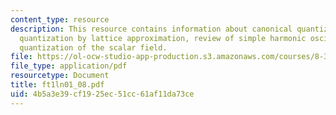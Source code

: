 ```yaml
---
content_type: resource
description: This resource contains information about canonical quantization, field
  quantization by lattice approximation, review of simple harmonic oscillator and
  quantization of the scalar field.
file: https://ol-ocw-studio-app-production.s3.amazonaws.com/courses/8-323-relativistic-quantum-field-theory-i-spring-2008/4b5a3e39cf1925ec51cc61af11da73ce_ft1ln01_08.pdf
file_type: application/pdf
resourcetype: Document
title: ft1ln01_08.pdf
uid: 4b5a3e39-cf19-25ec-51cc-61af11da73ce
---
```

